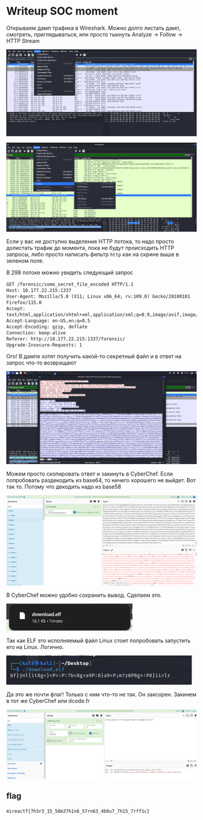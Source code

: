 # Writeup SOC moment

Открываем дамп трафика в Wireshark. Можно долго листать дамп, смотреть, приглядываться, или просто тыкнуть Analyze -> Follow -> HTTP Stream

![alt text](writeup/image.png)

![alt text](writeup/image-1.png)

Если у вас не доступно выделение HTTP потока, то надо просто долистать трафик до момента, пока не будут происходить HTTP запросы, либо просто написать фильтр `http` как на скрине выше в зеленом поле.

В 298 потоке можно увидеть следующий запрос

```
GET /forensic/some_secret_file_encoded HTTP/1.1
Host: 10.177.22.215:1337
User-Agent: Mozilla/5.0 (X11; Linux x86_64; rv:109.0) Gecko/20100101 Firefox/115.0
Accept: text/html,application/xhtml+xml,application/xml;q=0.9,image/avif,image/webp,*/*;q=0.8
Accept-Language: en-US,en;q=0.5
Accept-Encoding: gzip, deflate
Connection: keep-alive
Referer: http://10.177.22.215:1337/forensic/
Upgrade-Insecure-Requests: 1
```

Ого! В дампе хотят получить какой-то секретный файл и в ответ на запрос что-то возвращают

![alt text](writeup/image-2.png)

Можем просто скопировать ответ и закинуть в CyberChef. Если попробовать раздекодить из base64, то ничего хорошего не выйдет. Вот так то. Потому что декодить надо из base58

![alt text](writeup/image-3.png)

В CyberChef можно удобно сохранить вывод. Сделаем это. 

![alt text](writeup/image-4.png)

Так как ELF это исполняемый файл Linux стоит попробовать запустить его на Linux. Логично.

![alt text](writeup/image-5.png)

Да это же почти флаг! Только с ним что-то не так. Он заксорен. Закинем в тот же CyberChef или dcode.fr

![alt text](writeup/image-6.png)

## flag

`mireactf{7h3r3_15_50m37h1n6_57rn63_4b0u7_7h15_7rff1c}`
